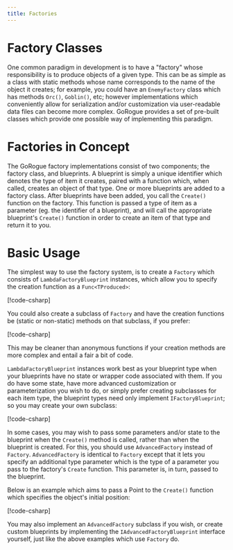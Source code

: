 ```yaml
---
title: Factories
---
```


# Factory Classes
One common paradigm in development is to have a "factory" whose responsibility is to produce objects of a given type.  This can be as simple as a class with static methods whose name corresponds to the name of the object it creates; for example, you could have an `EnemyFactory` class which has methods `Orc()`, `Goblin()`, etc; however implementations which conveniently allow for serialization and/or customization via user-readable data files can become more complex.  GoRogue provides a set of pre-built classes which provide one possible way of implementing this paradigm.

# Factories in Concept
The GoRogue factory implementations consist of two components; the factory class, and blueprints.  A blueprint is simply a unique identifier which denotes the type of item it creates, paired with a function which, when called, creates an object of that type.  One or more blueprints are added to a factory class.  After blueprints have been added, you call the `Create()` function on the factory.  This function is  passed a type of item as a parameter (eg. the identifier of a blueprint), and will call the appropriate blueprint's `Create()` function in order to create an item of that type and return it to you.

# Basic Usage
The simplest way to use the factory system, is to create a `Factory` which consists of `LambdaFactoryBlueprint` instances, which allow you to specify the creation function as a `Func<TProduced>`:

[!code-csharp[](../../../GoRogue.Snippets/HowTos/Factories/Factory.cs#BasicExample)]

You could also create a subclass of `Factory` and have the creation functions be (static or non-static) methods on that subclass, if you prefer:

[!code-csharp[](../../../GoRogue.Snippets/HowTos/Factories/Factory.cs#SubclassExample)]

This may be cleaner than anonymous functions if your creation methods are more complex and entail a fair a bit of code.

`LambdaFactoryBlueprint` instances work best as your blueprint type when your blueprints have no state or wrapper code associated with them.  If you do have some state, have more advanced customization or parameterization you wish to do, or simply prefer creating subclasses for each item type, the blueprint types need only implement `IFactoryBlueprint`; so you may create your own subclass:

[!code-csharp[](../../../GoRogue.Snippets/HowTos/Factories/Factory.cs#CustomBlueprintExample)]

In some cases, you may wish to pass some parameters and/or state to the blueprint when the `Create()` method is called, rather than when the blueprint is created.  For this, you should use `AdvancedFactory` instead of `Factory`.  `AdvancedFactory` is identical to `Factory` except that it lets you specify an additional type parameter which is the type of a parameter you pass to the factory's `Create` function.  This parameter is, in turn, passed to the blueprint.

Below is an example which aims to pass a Point to the `Create()` function which specifies the object's initial position:

[!code-csharp[](../../../GoRogue.Snippets/HowTos/Factories/AdvancedFactory.cs#AdvancedFactoryExample)]

You may also implement an `AdvancedFactory` subclass if you wish, or create custom blueprints by implementing the `IAdvancedFactoryBlueprint` interface yourself, just like the above examples which use `Factory` do.